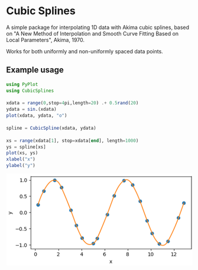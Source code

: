 # Cubic Splines

A simple package for interpolating 1D data with Akima cubic splines, based on "A New Method of Interpolation and Smooth Curve Fitting Based on Local Parameters", Akima, 1970.

Works for both uniformly and non-uniformly spaced data points.

## Example usage

```julia
using PyPlot
using CubicSplines

xdata = range(0,stop=4pi,length=20) .+ 0.5rand(20)
ydata = sin.(xdata)
plot(xdata, ydata, "o")

spline = CubicSpline(xdata, ydata)

xs = range(xdata[1], stop=xdata[end], length=1000)
ys = spline[xs]
plot(xs, ys)
xlabel("x")
ylabel("y")
```

![Example sinusoid](img/example_sinusoid.png)
